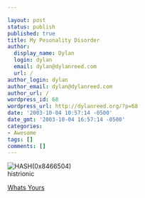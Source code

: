 ```yaml
---

layout: post
status: publish
published: true
title: My Pesonality Disorder
author:
  display_name: Dylan
  login: dylan
  email: dylan@dylanreed.com
  url: /
author_login: dylan
author_email: dylan@dylanreed.com
author_url: /
wordpress_id: 68
wordpress_url: http://dylanreed.org/?p=68
date: '2003-10-04 10:57:14 -0500'
date_gmt: '2003-10-04 16:57:14 -0500'
categories:
- Awesome
tags: []
comments: []
---
```


![HASH(0x8466504)][1]  
histrionic  
  
  


   [1]: http://images.quizilla.com/1033888784_wfluffhist.jpg

[Whats Yours][2]

   [2]: http://quizilla.com/popular.html


